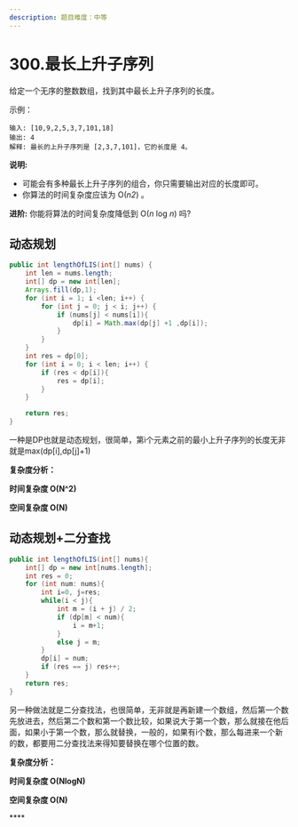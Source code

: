 ```yaml
---
description: 题目难度：中等
---
```


# 300.最长上升子序列

给定一个无序的整数数组，找到其中最长上升子序列的长度。

示例：

```text
输入: [10,9,2,5,3,7,101,18]
输出: 4 
解释: 最长的上升子序列是 [2,3,7,101]，它的长度是 4。
```

**说明:**

* 可能会有多种最长上升子序列的组合，你只需要输出对应的长度即可。
* 你算法的时间复杂度应该为 O\(_n2_\) 。

**进阶:** 你能将算法的时间复杂度降低到 O\(_n_ log _n_\) 吗?

## 动态规划

```java
public int lengthOfLIS(int[] nums) {
    int len = nums.length;
    int[] dp = new int[len];
    Arrays.fill(dp,1);
    for (int i = 1; i <len; i++) {
        for (int j = 0; j < i; j++) {
            if (nums[j] < nums[i]){
                dp[i] = Math.max(dp[j] +1 ,dp[i]);
            }
        }
    }
    int res = dp[0];
    for (int i = 0; i < len; i++) {
        if (res < dp[i]){
            res = dp[i];
        }
    }

    return res;
}
```

一种是DP也就是动态规划，很简单，第i个元素之前的最小上升子序列的长度无非就是max\(dp\[i\],dp\[j\]+1\)

**复杂度分析：**

**时间复杂度 O\(N^2\)** 

**空间复杂度 O\(N\)** 

## 动态规划+二分查找

```java
public int lengthOfLIS(int[] nums){
    int[] dp = new int[nums.length];
    int res = 0;
    for (int num: nums){
        int i=0, j=res;
        while(i < j){
            int m = (i + j) / 2;
            if (dp[m] < num){
                i = m+1;
            }
            else j = m;
        }
        dp[i] = num;
        if (res == j) res++;
    }
    return res;
} 
```

另一种做法就是二分查找法，也很简单，无非就是再新建一个数组，然后第一个数先放进去，然后第二个数和第一个数比较，如果说大于第一个数，那么就接在他后面，如果小于第一个数，那么就替换，一般的，如果有i个数，那么每进来一个新的数，都要用二分查找法来得知要替换在哪个位置的数。

 **复杂度分析：**

**时间复杂度 O\(NlogN\)** 

**空间复杂度 O\(N\)** 

\*\*\*\*


